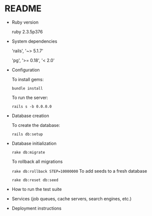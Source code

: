# README

* Ruby version

  ruby 2.3.5p376

* System dependencies

  'rails', '~> 5.1.7'

  'pg', '>= 0.18', '< 2.0'

* Configuration

  To install gems:

  ```bundle install```

  To run the server:
  
  ```rails s -b 0.0.0.0```

* Database creation

  To create the database:
  
  ```rails db:setup```

* Database initialization

  ```rake db:migrate```

  To rollback all migrations

  ```rake db:rollback STEP=10000000```
  To add seeds to a fresh database

  ```rake db:reset db:seed```

* How to run the test suite

* Services (job queues, cache servers, search engines, etc.)

* Deployment instructions
